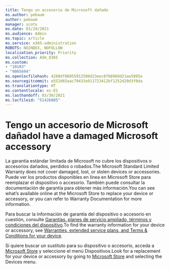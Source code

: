 ```yaml
---
title: Tengo un accesorio de Microsoft dañado
ms.author: pebaum
author: pebaum
manager: scotv
ms.date: 03/29/2021
ms.audience: Admin
ms.topic: article
ms.service: o365-administration
ROBOTS: NOINDEX, NOFOLLOW
localization_priority: Priority
ms.collection: Adm_O365
ms.custom:
- "10103"
- "9005694"
ms.openlocfilehash: 4288df86055912590d23eec8f68969d21ee5895e
ms.sourcegitcommit: e552d65aac79433a911723412bf1252d20d3f0da
ms.translationtype: HT
ms.contentlocale: es-ES
ms.lasthandoff: 03/30/2021
ms.locfileid: "51426885"
---
```

# <a name="i-have-a-damaged-microsoft-accessory"></a><span data-ttu-id="bb6f4-102">Tengo un accesorio de Microsoft dañado</span><span class="sxs-lookup"><span data-stu-id="bb6f4-102">I have a damaged Microsoft accessory</span></span>

<span data-ttu-id="bb6f4-103">La garantía estándar limitada de Microsoft no cubre los dispositivos o accesorios dañados, perdidos o robados.</span><span class="sxs-lookup"><span data-stu-id="bb6f4-103">The Microsoft Standard Limited Warranty does not cover damaged, lost, or stolen devices or accessories.</span></span> <span data-ttu-id="bb6f4-104">Puede ver los productos disponibles en línea en Microsoft Store para reemplazar el dispositivo o accesorio. También puede consultar la documentación de garantía para obtener más información.</span><span class="sxs-lookup"><span data-stu-id="bb6f4-104">You can see what’s available online at the Microsoft Store to replace your device or accessory, or you can refer to Warranty Documentation for more information.</span></span>

<span data-ttu-id="bb6f4-105">Para buscar la información de garantía del dispositivo o accesorio en cuestión, consulte [Garantías, planes de servicio ampliado, términos y condiciones del dispositivo](https://support.microsoft.com/topic/warranties-extended-service-plans-and-terms-conditions-for-your-device-eedf7a23-84a7-1a47-480b-0e10503eedf5).</span><span class="sxs-lookup"><span data-stu-id="bb6f4-105">To find the warranty information for your device or accessory, see [Warranties, extended service plans, and Terms & Conditions for your device](https://support.microsoft.com/topic/warranties-extended-service-plans-and-terms-conditions-for-your-device-eedf7a23-84a7-1a47-480b-0e10503eedf5).</span></span>

<span data-ttu-id="bb6f4-106">Si quiere buscar un sustituto para su dispositivo o accesorio, acceda a [Microsoft Store](https://www.microsoft.com/) y seleccione el menú Dispositivos.</span><span class="sxs-lookup"><span data-stu-id="bb6f4-106">Look for a replacement for your device or accessory by going to [Microsoft Store](https://www.microsoft.com/) and selecting the Devices menu.</span></span>